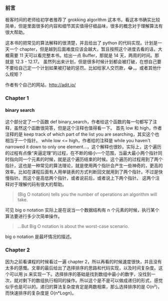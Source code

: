 ### 前言
极客时间的老师给初学者推荐了 grokking algorithm 这本书，看这本书确实比较简单，但是里面很多的内容和细节其实值得仔细品味，很多的概念对于理解算法有很大帮助。

这本书的把常见的算法解释的很清楚，并且给出了 python 的代码实现。计划是一天一个 chapter，但是越到后面难度应该会越大，暂且按照这个进度去看的话，大概需要 11 天可以看完整本书。给出一点 Buffer，那就是 14 天，两周的时间。那就是 12.3 - 12.17。
虽然列出来计划，但是很多时候计划都会被打破，在想自己要不要给自己定一个计划如果被打破的惩罚。比如给家人交罚款，😂，。或者其他什么规矩？

作者有个自己的网站，http://adit.io/

### Chapter 1
#### binary search
这个部分定了一个函数 def binary_search，作者给这个函数的每一句都写了注释，虽然这个函数很简答，但是这个注释也值得看一下。
首先 low 和 high，作者注释的是 keep track of which part of the list you are searching，其实这个也相当于一个指针。
while low <= high，作者给的注释是 while you haven't narrowed it down to only one
element...，这个解释也很妙。实际上，这个遍历的过程有点像“夹逼定理”的过程，在不断的缩小一个范围，当最大最小两个指针同时指向同一个元素的时候，就是这个遍历结束的时候。这个遍历的过程用到了两个指针，这也是一种常见的算法理论，就是使用两个指针会产生一些神奇的，更高的效率。比如在课程后面有人用单链表的方式判断回文就用到了两个指针。不过是快慢指针。而这个是高低两个指针，或者说前后，或者说上下两个指针。
这两个注释对于理解代码有很大的帮助。

> (Big O notation) tells you the number of operations an algorithm will take.

可见 big o notation 实际上是在说当一个数据结构有 n 个元素的时候，执行某个算法要进行多少次简单操作。

> ...But Big O notation is about the worst-case scenario.

big o notation 是最坏情况的描述。

### Chapter 2
因为之前看课程的时候看过一遍 chapter 2，所以再看的时候速度很快，并且没有太多的感慨。文章的最后给出了选择排序的思路和代码实现，以及时间复杂度。这个可以用 js 来实现一下。选择排序的基础是找到数组中最小的数字，没找到一次，就对剩下的数组执行相同的操作。所以这个是不是可以做成递归的形式，感觉似乎也是可以的。递归的算法复杂度肯定是两数相乘，那么选择排序的是 O(n²)，而快速排序的复杂度是
O(n*Logn)。
